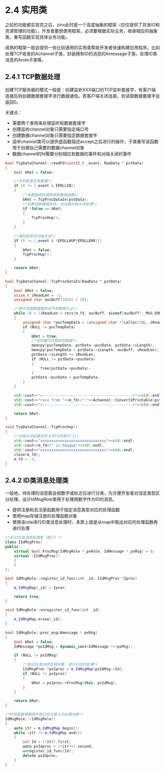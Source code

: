 # 2.4 实用类

之前的功能都实现完之后，zinx此时是一个高度抽象的框架（仅仅提供了并发IO和资源管理的功能）。开发者要想使用框架，必须要根据实际业务，继承相应的抽象类，重写函数实现具体业务功能。

成熟的框架一般会提供一些比较通用的实用类帮助开发者快速构建应用程序。比如处理TCP收发的Achannel子类，封装拥有ID的消息的Amessage子类，处理ID类消息的Arole子类等。

## 2.4.1 TCP数据处理

创建TCP服务器的模式一般是：创建监听XXX端口的TCP监听套接字，有客户端连接后则创建数据套接字进行数据通信。若客户端关闭连接，则读取数据套接字会返回0。

关键点：

+ 需要两个类用来处理监听和数据套接字
+ 创建监听channel对象只需要指定端口号
+ 创建数据channel对象只需要指定数据套接字
+ 监听channel类可以提供虚函数描述accept之后进行的操作，子类重写该函数用于创建自己需要的数据channel对象
+ 数据channel的fd需要分别相应有数据的事件和对端关闭的事件

```cpp
bool TcpDataChannel::readFd(uint32_t _event, RawData * pstData)
{
    bool bRet = false;

    /*先判断是否有数据*/
    if (0 != (_event & EPOLLIN))
    {
        /*有数据来则调用读取数据函数*/
        bRet = TcpProcDataIn(pstData);
        /*如果读取数据失败，也当做对端关闭处理*/
        if (false == bRet)
        {
            TcpProcHup();
        }
    }
    
    /*再判断是否对端关闭*/
    if (0 != (_event & (EPOLLHUP|EPOLLERR)))
    {
        bRet = false;
        TcpProcHup();
    }

    return bRet;
}

bool TcpDataChannel::TcpProcDataIn(RawData * pstData)
{
    bool bRet = false;
    ssize_t iReadLen = -1;
    unsigned char aucBuff[1024] = {0};

    /*循环读取数据直到读不到数据为止*/
    while (0 < (iReadLen = recv(m_fd, aucBuff, sizeof(aucBuff), MSG_DONTWAIT)))
    {
        unsigned char *pucTempData = (unsigned char *)calloc(1UL, iReadLen + pstData->iLength);
        if (NULL != pucTempData)
        {
            bRet = true;
            /*追加循环读取到的数据*/
            memcpy(pucTempData, pstData->pucData, pstData->iLength);
            memcpy(pucTempData + pstData->iLength, aucBuff, iReadLen);
            pstData->iLength += iReadLen;
            if (NULL != pstData->pucData)
            {
                free(pstData->pucData);
            }
            pstData->pucData = pucTempData;
        }
    }

    std::cout<<"<----------------------------------------->"<<std::endl;
    std::cout<<"recv from "<<m_fd<<":"<<Achannel::Convert2Printable(pstData)<<std::endl;
    std::cout<<"<----------------------------------------->"<<std::endl;

    return bRet;
}

void TcpDataChannel::TcpProcHup()
{
    /*对端关闭后要及时关闭fd并置为-1*/
    std::cout<<"xxxxxxxxxxxxxxxxxxxxxxxxxxxxxx"<<std::endl;
    std::cout<<m_fd<<" is hangup"<<std::endl;
    std::cout<<"xxxxxxxxxxxxxxxxxxxxxxxxxxxxxx"<<std::endl;
    close(m_fd);
    m_fd = -1;
}
```
 ## 2.4.2 ID类消息处理类
 
 一般地，待处理的消息都会按数字或标志位进行分类，为方便开发者对消息类型区分处理，设计IdMsgRole类用于处理用数字作为ID的消息。
 
+ 提供注册和去注册函数用于指定消息类型对应的处理函数
+ 使用map存储注册的处理函数对象
+ 使用该role进行ID类消息处理时，本质上就是从map中取出对应的处理函数再进行处理 

```cpp
/*定义ID类消息处理类（接口）*/
class IIdMsgProc{
public:
    virtual bool ProcMsg(IdMsgRole *_pxRole, IdMessage *_pxMsg) = 0;
    virtual ~IIdMsgProc()
    {
    }
};

bool IdMsgRole::register_id_func(int _id, IIdMsgProc *Iproc)
{
    m_IdMsgMap[_id] = Iproc;

    return true;
}

void IdMsgRole::unregister_id_func(int _id)
{
    m_IdMsgMap.erase(_id);
}

bool IdMsgRole::proc_msg(Amessage * pxMsg)
{
    bool bRet = false;
    IdMessage *pxIdMsg = dynamic_cast<IdMessage *>(pxMsg);

    if (NULL != pxIdMsg)
    {
        /*取出ID类消息处理对象，进行对应的处理*/
        IIdMsgProc *pxIproc = m_IdMsgMap[pxIdMsg->Id];
        if (NULL != pxIproc)
        {
            bRet = pxIproc->ProcMsg(this, pxIdMsg);
        }
    }

    return bRet;
}

/*析构函数要删掉所有已经注册上的处理对象*/
IdMsgRole::~IdMsgRole()
{
    auto itr = m_IdMsgMap.begin();
    while (itr != m_IdMsgMap.end())
    {
        int Id = (*itr).first;
        auto pxIdproc = (*itr++).second;
        unregister_id_func(Id);
        delete pxIdproc;
    }
}
```

